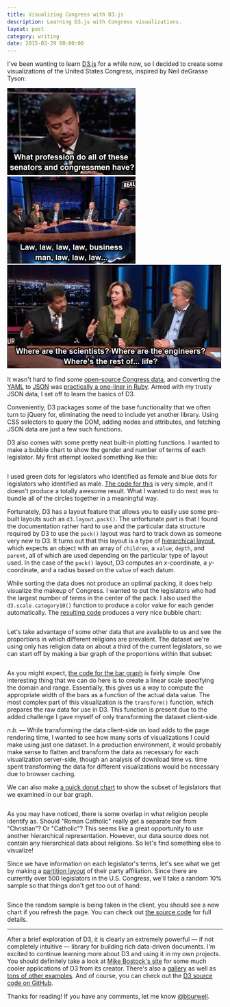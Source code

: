 ```yaml
---
title: Visualizing Congress with D3.js
description: Learning D3.js with Congress visualizations.
layout: post
category: writing
date: 2015-03-29 00:00:00
---
```


<div>
  <style scoped>
  .d3container {
    width: 100%;
    margin-top: 2em;
    margin-bottom: 2em;
  }
  </style>
</div>

I've been wanting to learn [D3.js](http://d3js.org/) for a while now, so I decided to create some visualizations of the United States Congress, inspired by Neil deGrasse Tyson:

<div class="text-center">
  <img alt="What profession do all of these senators and congressmen have?" src="/assets/images/vis_ndgt0.jpg">
  <img alt="Law, law, law, law, business man, law, law, law..." src="/assets/images/vis_ndgt1.jpg"><br>
  <img alt="Where are the scientists? Where are the engineers? Where's the rest of... life?" src="/assets/images/vis_ndgt2.jpg"><br>
</div>

<!--more-->

It wasn't hard to find some [open-source Congress data](https://github.com/unitedstates/congress-legislators), and converting the [YAML](https://github.com/unitedstates/congress-legislators/blob/master/legislators-current.yaml) to [JSON](/assets/data/legislators-current.json) was [practically a one-liner in Ruby](https://gist.github.com/benburwell/20e76f70645c8003b088#file-yaml-to-json-rb). Armed with my trusty JSON data, I set off to learn the basics of D3.

Conveniently, D3 packages some of the base functionality that we often turn to jQuery for, eliminating the need to include yet another library. Using CSS selectors to query the DOM, adding nodes and attributes, and fetching JSON data are just a few such functions.

D3 also comes with some pretty neat built-in plotting functions. I wanted to make a bubble chart to show the gender and number of terms of each legislator. My first attempt looked something like this:

<div class="d3container" id="d3gender_terms_v0"></div>

I used green dots for legislators who identified as female and blue dots for legislators who identified as male. [The code for this](/assets/scripts/d3/gender_terms_v0.js) is very simple, and it doesn't produce a totally awesome result. What I wanted to do next was to bundle all of the circles together in a meaningful way.

Fortunately, D3 has a layout feature that allows you to easily use some pre-built layouts such as `d3.layout.pack()`. The unfortunate part is that I found the documentation rather hard to use and the particular data structure required by D3 to use the `pack()` layout was hard to track down as someone very new to D3. It turns out that this layout is a type of [hierarchical layout](https://github.com/mbostock/d3/wiki/Hierarchy-Layout), which expects an object with an array of `children`, a `value`, `depth`, and `parent`, all of which are used depending on the particular type of layout used. In the case of the `pack()` layout, D3 computes an *x*-coordinate, a *y*-coordinate, and a radius based on the `value` of each datum.

While sorting the data does not produce an optimal packing, it does help visualize the makeup of Congress. I wanted to put the legislators who had the largest number of terms in the center of the pack. I also used the `d3.scale.category10()` function to produce a color value for each gender automatically. The [resulting code](/assets/scripts/d3/gender_terms_v1.js) produces a very nice bubble chart:

<div class="d3container" id="d3gender_terms_v1"></div>

Let's take advantage of some other data that are available to us and see the proportions in which different religions are prevalent. The dataset we're using only has religion data on about a third of the current legislators, so we can start off by making a bar graph of the proportions within that subset:

<div class="d3container" id="d3religion_v0"></div>

As you might expect, [the code for the bar graph](/assets/scripts/d3/religion_v0.js) is fairly simple. One interesting thing that we can do here is to create a linear scale specifying the domain and range. Essentially, this gives us a way to compute the appropriate width of the bars as a function of the actual data value. The most complex part of this visualization is the `transform()` function, which prepares the raw data for use in D3. This function is present due to the added challenge I gave myself of only transforming the dataset client-side.

<aside><p><em>n.b.</em> &mdash; While transforming the data client-side on load adds to the page rendering time, I wanted to see how many sorts of visualizations I could make using just one dataset. In a production environment, it would probably make sense to flatten and transform the data as necessary for each visualization server-side, though an analysis of download time vs. time spent transforming the data for different visualizations would be necessary due to browser caching.</p></aside>

We can also make [a quick donut chart](/assets/scripts/d3/religion_v1.js) to show the subset of legislators that we examined in our bar graph.

<div class="d3container" id="d3religion_v1"></div>

As you may have noticed, there is some overlap in what religion people identify as. Should "Roman Catholic" really get a separate bar from "Christian"? Or "Catholic"? This seems like a great opportunity to use another hierarchical representation. However, our data source does not contain any hierarchical data about religions. So let's find something else to visualize!

Since we have information on each legislator's terms, let's see what we get by making a [partition layout](https://github.com/mbostock/d3/wiki/Partition-Layout) of their party affiliation. Since there are currently over 500 legislators in the U.S. Congress, we'll take a random 10% sample so that things don't get too out of hand:

<div class="d3container" id="d3party_affiliation_v0"></div>

Since the random sample is being taken in the client, you should see a new chart if you refresh the page. You can check out [the source code](/assets/scripts/d3/party_affiliation_v0.js) for full details.

<hr>

After a brief exploration of D3, it is clearly an extremely powerful &mdash; if not completely intuitive &mdash; library for building rich data-driven documents. I'm excited to continue learning more about D3 and using it in my own projects. You should definitely take a look at [Mike Bostock's site](http://bost.ocks.org/mike/) for some much cooler applications of D3 from its creator. There's also a [gallery](https://github.com/mbostock/d3/wiki/Gallery) as well as [tons of other examples](http://bl.ocks.org/mbostock). And of course, you can check out the [D3 source code on GitHub](https://github.com/mbostock/d3).

Thanks for reading! If you have any comments, let me know [@bburwell](https://twitter.com/bburwell).

<script src="https://cdnjs.cloudflare.com/ajax/libs/d3/3.5.5/d3.min.js"></script>
<script src="/assets/scripts/d3/gender_terms_v0.js"></script>
<script src="/assets/scripts/d3/gender_terms_v1.js"></script>
<script src="/assets/scripts/d3/religion_v0.js"></script>
<script src="/assets/scripts/d3/religion_v1.js"></script>
<script src="/assets/scripts/d3/party_affiliation_v0.js"></script>
